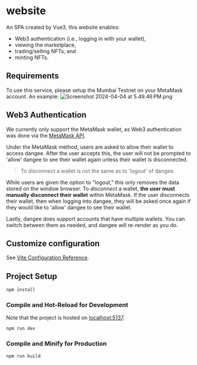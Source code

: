 # website
An SPA created by Vue3, this website enables:
- Web3 authentication (i.e., logging in with your wallet),
- viewing the marketplace,
- trading/selling NFTs, and
- minting NFTs.


## Requirements
To use this service, please setup the Mumbai Testnet on your MetaMask account. An example:
![Screenshot 2024-04-04 at 5.49.46 PM.png](..%2F..%2F..%2F..%2F..%2Fvar%2Ffolders%2F23%2Fjc9pcnfd10q2q27zck3k27vh0000gn%2FT%2FTemporaryItems%2FNSIRD_screencaptureui_pY0MU2%2FScreenshot%202024-04-04%20at%205.49.46%E2%80%AFPM.png)

## Web3 Authentication
We currently only support the MetaMask wallet, as Web3 authentication was done via the [MetaMask API](https://docs.metamask.io/).

Under the MetaMask method, users are asked to allow their wallet to access dangee. After the user accepts this, the user will
not be prompted to 'allow' dangee to see their wallet again unless their wallet is disconnected.

> To disconnect a wallet is not the same as to 'logout' of dangee.


While users are given the option to "logout," this only removes the data stored on the window browser. To _disconnect_ a wallet,
**the user must manually disconnect their wallet** within MetaMask. If the user disconnects their wallet, then when logging into dangee,
they will be asked once again if they would like to 'allow' dangee to see their wallet.

Lastly, dangee does support accounts that have multiple wallets. You can switch between them as needed,
and dangee will re-render as you do.

## Customize configuration

See [Vite Configuration Reference](https://vitejs.dev/config/).

## Project Setup

```sh
npm install
```

### Compile and Hot-Reload for Development
Note that the project is hosted on [localhost:5137](http://localhost:5173/).
```sh
npm run dev
```


### Compile and Minify for Production

```sh
npm run build
```
